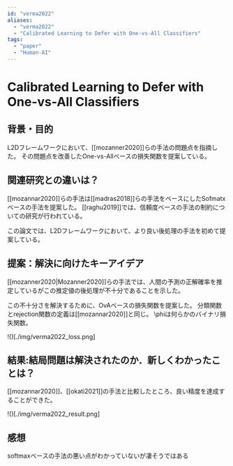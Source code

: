 ```yaml
---
id: "verma2022"
aliases:
  - "verma2022"
  - "Calibrated Learning to Defer with One-vs-All Classifiers"
tags:
  - "paper"
  - "Human-AI"
---
```

# Calibrated Learning to Defer with One-vs-All Classifiers

## 背景・目的

L2Dフレームワークにおいて、[[mozanner2020]]らの手法の問題点を指摘した。
その問題点を改善したOne-vs-Allベースの損失関数を提案している。

## 関連研究との違いは？

[[mozannar2020]]らの手法は[[madras2018]]らの手法をベースにしたSofmatxベースの手法を提案した。
[[raghu2019]]では、信頼度ベースの手法の制約についての研究が行われている。

この論文では、L2Dフレームワークにおいて、より良い後処理の手法を初めて提案している。

## 提案：解決に向けたキーアイデア

[[mozanner2020|Mozanner2020]]らの手法では、人間の予測の正解確率を推定しているがこの推定値の後処理が不十分であることを示した。

この不十分さを解決するために、OvAベースの損失関数を提案した。
分類関数とrejection関数の定義は[[mozannar2020]]と同じ。
\phiは何らかのバイナリ損失関数。

!()[./img/verma2022_loss.png]

## 結果:結局問題は解決されたのか．新しくわかったことは？

[[mozannar2020]]、[[okati2021]]の手法と比較したところ、良い精度を達成することができた。

!()[./img/verma2022_result.png]


## 感想

softmaxベースの手法の悪い点がわかっていないが凄そうではある
